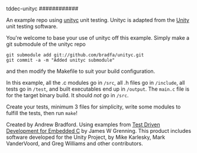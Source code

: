 tddec-unityc
############

An example repo using [unityc][1] unit testing.  Unityc is adapted from the
[Unity][2] unit testing software.

[1]:https://github.com/bradfa/unityc
[2]:https://github.com/ThrowTheSwitch/Unity

You're welcome to base your use of unityc off this example.  Simply make a git
submodule of the unityc repo

```
git submodule add git://github.com/bradfa/unityc.git
git commit -a -m "Added unityc submodule"
```

and then modify the Makefile to suit your build configuration.

In this example, all the .c modules go in `/src`, all .h files go in `/include`,
all tests go in `/test`, and built executables end up in `/output`.  The
`main.c` file is for the target binary build.  It should *not* go in `/src`.

Create your tests, minimum 3 files for simplicity, write some modules to fulfill
the tests, then run `make`!

Created by Andrew Bradford.  Using examples from [Test Driven Development for
Embedded C][3] by James W Grenning.  This product includes software developed
for the Unity Project, by Mike Karlesky, Mark VanderVoord, and Greg Williams and
other contributors.

[3]:http://pragprog.com/book/jgade/test-driven-development-for-embedded-c
